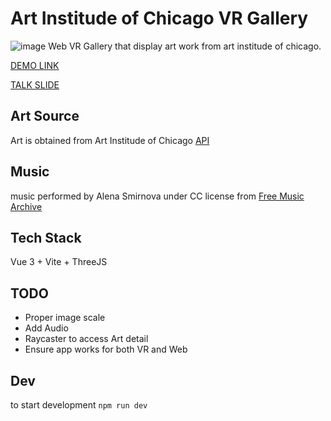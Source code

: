 # Art Institude of Chicago VR Gallery
![image](https://user-images.githubusercontent.com/10913199/135030775-a788bcc6-8e4d-4852-9aef-bb3d9301a3e3.png)
Web VR Gallery that display art work from art institude of chicago.


[DEMO LINK](https://ringokam.github.io/art_institute_of_chicago_vr_gallery/) 

[TALK SLIDE](https://docs.google.com/presentation/d/1LddIOGC3t5MbyAYKPNHLqGiAzrDPbhlzemk5JwnRYYk/edit?usp=sharing)

## Art Source
Art is obtained from Art Institude of Chicago [API](https://api.artic.edu/docs/)


## Music
music performed by Alena Smirnova under CC license from [Free Music Archive](https://freemusicarchive.org/music/alena-smirnova)

## Tech Stack 
Vue 3 + Vite + ThreeJS

## TODO
* Proper image scale 
* Add Audio
* Raycaster to access Art detail
* Ensure app works for both VR and Web

## Dev
to start development `npm run dev`


